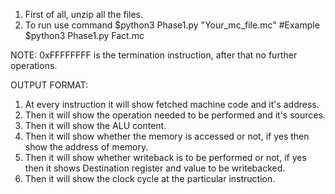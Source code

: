 1) First of all, unzip all the files.
2) To run use command $python3 Phase1.py "Your_mc_file.mc"      #Example $python3 Phase1.py Fact.mc

NOTE: 0xFFFFFFFF is the termination instruction, after that no further operations.



OUTPUT FORMAT:
1) At every instruction it will show fetched machine code and it's address.
2) Then it will show the operation needed to be performed and it's sources.
3) Then it will show the ALU content.
4) Then it will show whether the memory is accessed or not, if yes then show the address of memory.
5) Then it will show whether writeback is to be performed or not, if yes then it shows Destination register and value to be writebacked.
6) Then it will show the clock cycle at the particular instruction.














